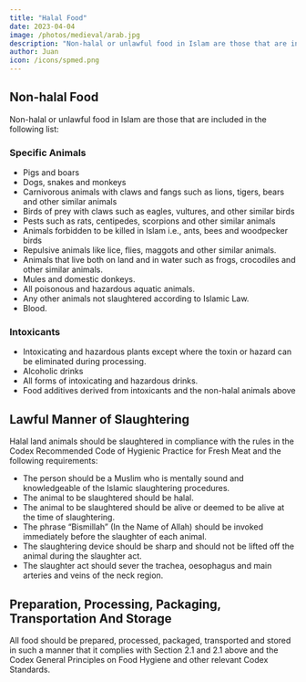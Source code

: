 ```yaml
---
title: "Halal Food"
date: 2023-04-04
image: /photos/medieval/arab.jpg
description: "Non-halal or unlawful food in Islam are those that are included in the following list"
author: Juan
icon: /icons/spmed.png
---
```



## Non-halal Food

Non-halal or unlawful food in Islam are those that are included in the following list:


### Specific Animals 

- Pigs and boars
- Dogs, snakes and monkeys
- Carnivorous animals with claws and fangs such as lions, tigers, bears and other similar animals
- Birds of prey with claws such as eagles, vultures, and other similar birds
- Pests such as rats, centipedes, scorpions and other similar animals
- Animals forbidden to be killed in Islam i.e., ants, bees and woodpecker birds
- Repulsive animals like lice, flies, maggots and other similar animals.
- Animals that live both on land and in water such as frogs, crocodiles and other similar animals.
- Mules and domestic donkeys.
- All poisonous and hazardous aquatic animals.
- Any other animals not slaughtered according to Islamic Law.
- Blood.

### Intoxicants

- Intoxicating and hazardous plants except where the toxin or hazard can be eliminated during processing.
- Alcoholic drinks
- All forms of intoxicating and hazardous drinks.
- Food additives derived from intoxicants and the non-halal animals above


## Lawful Manner of Slaughtering

Halal land animals should be slaughtered in compliance with the rules in the Codex Recommended Code of Hygienic Practice for Fresh Meat and the following requirements:

- The person should be a Muslim who is mentally sound and knowledgeable of the Islamic slaughtering procedures.
- The animal to be slaughtered should be halal.
- The animal to be slaughtered should be alive or deemed to be alive at the time of slaughtering.
- The phrase “Bismillah” (In the Name of Allah) should be invoked immediately before the slaughter of each animal.
- The slaughtering device should be sharp and should not be lifted off the animal during the slaughter act.
- The slaughter act should sever the trachea, oesophagus and main arteries and veins of the neck region.


## Preparation, Processing, Packaging, Transportation And Storage

All food should be prepared, processed, packaged, transported and stored in such a manner that it complies with Section 2.1 and 2.1 above and the Codex General Principles on Food Hygiene and other relevant Codex Standards.